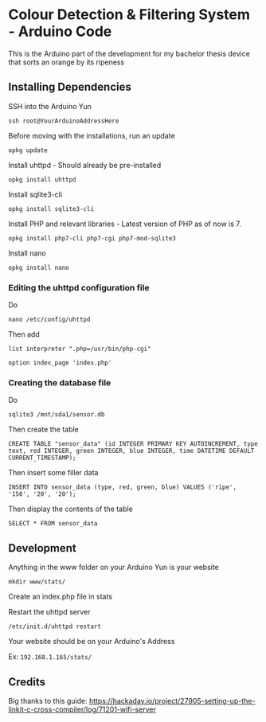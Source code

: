 # Colour Detection & Filtering System - Arduino Code

This is the Arduino part of the development for my bachelor thesis device that sorts an orange by its ripeness

## Installing Dependencies

SSH into the Arduino Yun

`ssh root@YourArduinoAddressHere`

Before moving with the installations, run an update

`opkg update`

Install uhttpd - Should already be pre-installed

`opkg install uhttpd`

Install sqlite3-cli

`opkg install sqlite3-cli`

Install PHP and relevant libraries - Latest version of PHP as of now is 7.

`opkg install php7-cli php7-cgi php7-mod-sqlite3`

Install nano

`opkg install nano`

### Editing the uhttpd configuration file

Do

`nano /etc/config/uhttpd`

Then add

`list interpreter ".php=/usr/bin/php-cgi"`

`option index_page 'index.php'`

### Creating the database file

Do

`sqlite3 /mnt/sda1/sensor.db`

Then create the table

`CREATE TABLE "sensor_data" (id INTEGER PRIMARY KEY AUTOINCREMENT, type text, red INTEGER, green INTEGER, blue INTEGER, time DATETIME DEFAULT CURRENT_TIMESTAMP);`

Then insert some filler data

`INSERT INTO sensor_data (type, red, green, blue) VALUES ('ripe', '150', '20', '20');`

Then display the contents of the table

`SELECT * FROM sensor_data`

## Development

Anything in the www folder on your Arduino Yun is your website

`mkdir www/stats/`

Create an index.php file in stats

<?php
  echo "Hello World, running PHP test!"
?>

Restart the uhttpd server

`/etc/init.d/uhttpd restart`

Your website should be on your Arduino's Address

Ex: `192.168.1.165/stats/`

## Credits

Big thanks to this guide: https://hackaday.io/project/27905-setting-up-the-linkit-c-cross-compiler/log/71201-wifi-server